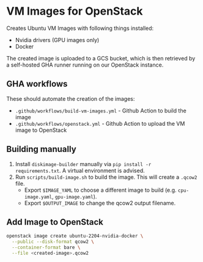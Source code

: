 # VM Images for OpenStack

Creates Ubuntu VM Images with following things installed:

- Nvidia drivers (GPU images only)
- Docker

The created image is uploaded to a GCS bucket, which is then retrieved by a self-hosted GHA runner running on our OpenStack instance.

## GHA workflows

These should automate the creation of the images:

- `.github/workflows/build-vm-images.yml` - Github Action to build the image
- `.github/workflows/openstack.yml` - Github Action to upload the VM image to OpenStack

## Building manually

1. Install `diskimage-builder` manually via `pip install -r requirements.txt`. A virtual environment is advised.
2. Run `scripts/build-image.sh` to build the image. This will create a `.qcow2` file. 
    - Export `$IMAGE_YAML` to choose a different image to build (e.g. `cpu-image.yaml`, `gpu-image.yaml`).
    - Export `$OUTPUT_IMAGE` to change the qcow2 output filename.

## Add Image to OpenStack

```bash
openstack image create ubuntu-2204-nvidia-docker \
  --public --disk-format qcow2 \
  --container-format bare \
  --file <created-image>.qcow2
```
